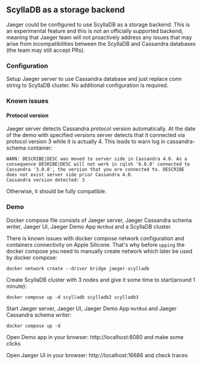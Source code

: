 ## ScyllaDB as a storage backend
Jaeger could be configured to use ScyllaDB as a storage backend. This is an experimental feature and this is not an officially supported backend, meaning that Jaeger team will not proactively address any issues that may arise from incompatibilities between the ScyllaDB and Cassandra databases (the team may still accept PRs).

### Configuration

Setup Jaeger server to use Cassandra database and just replace conn string to ScyllaDB cluster. No additional configuration is required.

### Known issues

#### Protocol version

Jaeger server detects Cassandra protocol version automatically. At the date of the demo with specified versions server detects that it connected via protocol version 3 while it is actually 4. This leads to warn log in cassandra-schema container:
```
WARN: DESCRIBE|DESC was moved to server side in Cassandra 4.0. As a consequence DESRIBE|DESC will not work in cqlsh '6.0.0' connected to Cassandra '3.0.8', the version that you are connected to. DESCRIBE does not exist server side prior Cassandra 4.0.
Cassandra version detected: 3
```

Otherwise, it should be fully compatible.

### Demo

Docker compose file consists of Jaeger server, Jaeger Cassandra schema writer, Jaeger UI, Jaeger Demo App `HotRod` and a ScyllaDB cluster.

There is known issues with docker compose network configuration and containers connectivity on Apple Silicone. That's why before `upping` the docker compose you need to manually create network which later be used by docker compose:
```shell
docker network create --driver bridge jaeger-scylladb
```

Create ScyllaDB cluster with 3 nodes and give it some time to start(around 1 minute):
```shell
docker compose up -d scylladb scylladb2 scylladb3
```

Start Jaeger server, Jaeger UI, Jaeger Demo App `HotRod` and Jaeger Cassandra schema writer:
```shell
docker compose up -d
```
Open Demo app in your browser: http://localhost:8080 and make some clicks 

Open Jaeger UI in your browser: http://localhost:16686 and check traces
